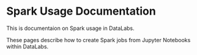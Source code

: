 # Spark Usage Documentation

This is documentaion on Spark usage in DataLabs.

These pages describe how to create Spark jobs from Jupyter Notebooks within DataLabs.
